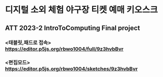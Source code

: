 # 디지털 소외 체험 야구장 티켓 예매 키오스크
## ATT 2023-2 IntroToComputing Final project   

### <태블릿,패드로 접속>   https://editor.p5js.org/rbwo1004/full/9z3hvbBvr   
### <편집모드>   https://editor.p5js.org/rbwo1004/sketches/9z3hvbBvr   
